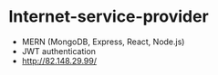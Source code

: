 # Internet-service-provider
- MERN (MongoDB, Express, React, Node.js)
- JWT authentication 
- http://82.148.29.99/
